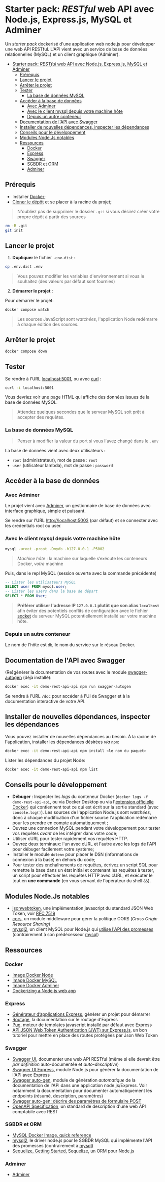 # Starter pack: *RESTful* web API avec Node.js, Express.js, MySQL et Adminer

Un *starter pack* dockerisé d'une application web node.js pour développer une web API RESTful. L'API vient avec un service de base de données relationnelles (MySQL) et un client graphique (Adminer).

- [Starter pack: *RESTful* web API avec Node.js, Express.js, MySQL et Adminer](#starter-pack-restful-web-api-avec-nodejs-expressjs-mysql-et-adminer)
  - [Prérequis](#prérequis)
  - [Lancer le projet](#lancer-le-projet)
  - [Arrêter le projet](#arrêter-le-projet)
  - [Tester](#tester)
    - [La base de données MySQL](#la-base-de-données-mysql)
  - [Accéder à la base de données](#accéder-à-la-base-de-données)
    - [Avec Adminer](#avec-adminer)
    - [Avec le client mysql depuis votre machine hôte](#avec-le-client-mysql-depuis-votre-machine-hôte)
    - [Depuis un autre conteneur](#depuis-un-autre-conteneur)
  - [Documentation de l'API avec Swagger](#documentation-de-lapi-avec-swagger)
  - [Installer de nouvelles dépendances, inspecter les dépendances](#installer-de-nouvelles-dépendances-inspecter-les-dépendances)
  - [Conseils pour le développement](#conseils-pour-le-développement)
  - [Modules Node.Js notables](#modules-nodejs-notables)
  - [Ressources](#ressources)
    - [Docker](#docker)
    - [Express](#express)
    - [Swagger](#swagger)
    - [SGBDR et ORM](#sgbdr-et-orm)
    - [Adminer](#adminer)


## Prérequis

- Installer [Docker](https://www.docker.com/get-started/);
- [Cloner le dépôt](https://github.com/paul-schuhm/starterpack-api-nodejs) et se placer à la racine du projet;

>N'oubliez pas de supprimer le dossier `.git` si vous désirez créer votre propre dépôt à partir des sources

~~~bash
rm -R .git
git init
~~~

## Lancer le projet

1. **Dupliquer** le fichier `.env.dist` :

~~~bash
cp .env.dist .env
~~~

> Vous pouvez modifier les variables d'environnement si vous le souhaitez (des valeurs par défaut sont fournies)

2. **Démarrer le projet** :

Pour démarrer le projet:

~~~bash
docker compose watch
~~~

> Les sources JavaScript sont *watchées*, l'application Node redémarre à chaque édition des sources.

## Arrêter le projet

~~~bash
docker compose down
~~~

## Tester

Se rendre à l'URL [localhost:5001](http://localhost:5001), ou avec [curl](https://curl.se/) :

~~~bash
curl -i localhost:5001
~~~

Vous devriez voir une page HTML qui affiche des données issues de la base de données MySQL.

> Attendez quelques secondes que le serveur MySQL soit prêt à accepter des requêtes.

### La base de données MySQL

>Penser à modifier la valeur du port si vous l'avez changé dans le `.env`

La base de données vient avec deux utilisateurs :

- `root` (administrateur), mot de passe : `root`
- `user` (utilisateur lambda), mot de passe : `password`


## Accéder à la base de données

### Avec Adminer

Le projet vient avec [Adminer](https://www.adminer.org/), un gestionnaire de base de données avec interface graphique, simple et puissant.

Se rendre sur l'URL [http://localhost:5003](http://localhost:5003) (par défaut) et se connecter avec les credentials root ou user.

### Avec le client mysql depuis votre machine hôte

~~~bash
mysql -uroot -proot -Dmydb -h127.0.0.1 -P5002
~~~

>*Machine hôte* : la machine sur laquelle s’exécute les conteneurs Docker, *votre* machine

Puis, dans le repl MySQL (session ouverte avec la commande précédente)

~~~SQL
-- Lister les utilisateurs MySQL
SELECT user FROM mysql.user;
-- Lister les users dans la base de départ
SELECT * FROM User;
~~~

> **Préférer utiliser l'adresse IP `127.0.0.1` plutôt que son alias `localhost`** afin éviter des potentiels conflits de configuration avec le fichier [socket](https://www.jetbrains.com/help/datagrip/how-to-connect-to-mysql-with-unix-sockets.html) du serveur MySQL potentiellement installé sur votre machine hôte.

### Depuis un autre conteneur

Le nom de l'hôte est `db`, le nom du service sur le réseau Docker.


<!-- 
Depuis un script PHP sur la machine hote : 

- new PDO('mysql:host=localhost:5002;dbname=mydb', $user, $pass); OK
- new PDO('mysql:host=127.0.0.1:5002;dbname=mydb', $user, $pass); OK
- new PDO('mysql:host=127.0.0.1;dbname=mydb;port=5002', $user, $pass); OK
- new PDO('mysql:host=localhost;dbname=mydb;port=5002', $user, $pass); ERREUR ! Ici le port est ignoré et la connexion se fait par le socket de l'installation de mysql sur ma machine hote. Donc, le script PHP ne requête pas le serveur MySQL sur le conteneur mais celui sur ma machine hote. Cela se voit si on arrete le service MySQL sur la machine hote (systemctl stop/restart mysql)
~~~php
//Exemple en PHP
<?php
$user='root';
$pass='root';
$dbh = new PDO('mysql:host=127.0.0.1;port=5002;dbname=mydb', $user, $pass);
$ps = $dbh->query('SELECT * FROM User;');
$users = $ps->fetchAll();
var_dump($users);
~~~

Différence entre utiliser 127.0.0.1 et localhost :

Lorsque vous utilisez l'hôte "localhost", PDO essaie de se connecter à MySQL en utilisant un socket local plutôt que par TCP/IP. Le chemin du socket varie en fonction de la configuration de MySQL et de votre système.

Lorsque vous utilisez "127.0.0.1" comme hôte, PDO se connecte à MySQL en utilisant TCP/IP sur le port par défaut (généralement 3306) au lieu d'utiliser un socket local, sauf si le port est spécifié dans le DSN. Cela peut contourner les problèmes liés à la résolution du nom de socket local.

En conclusion : préférer utiliser 127.0.0.1 plutot que localhost pout s'épargner des conflits de configuration et être sûr de requêter le serveur MySQL conteneurisé.
 -->

## Documentation de l'API avec Swagger

(Re)générer la documentation de vos routes avec le module [swagger-autogen](https://www.npmjs.com/package/swagger-autogen) (déjà installé):

~~~bash
docker exec -it demo-rest-api-api npm run swagger-autogen
~~~

Se rendre à l'URL `/doc` pour accéder à l'UI de Swagger et à la documentation interactive de votre API.

## Installer de nouvelles dépendances, inspecter les dépendances

Vous pouvez installer de nouvelles dépendances au besoin. À la racine de l'application, installer les dépendances désirées *via* `npm`:

~~~bash
docker exec -it demo-rest-api-api npm install <le nom du paquet>
~~~

Lister les dépendances du projet Node:

~~~bash
docker exec -it demo-rest-api-api npm list
~~~

## Conseils pour le développement

- **Débuger** : Inspecter les *logs* du conteneur Docker (`docker logs -f demo-rest-api-api`, ou via Docker Desktop ou via l'[extension officielle Docker](https://marketplace.visualstudio.com/items?itemName=ms-azuretools.vscode-docker)) qui contiennent tout ce qui est écrit sur la sortie standard (avec `console.log()`). Les sources de l'application Node.js sont *watchées*, donc à chaque modification d'un fichier source l'application redémarre pour les prendre en compte automatiquement ;
- Ouvrez une connexion MySQL pendant votre développement pour tester vos requêtes *avant* de les intégrer dans votre code;
- Utiliser cURL pour tester rapidement vos requêtes HTTP. 
- Ouvrez deux terminaux: l'un avec cURL et l'autre avec les logs de l'API pour débuger facilement votre système;
- Installer le module `dotenv` pour placer le DSN (informations de connexion à la base) en dehors du code;
- Pour tester des enchaînements de requêtes, écrivez un script SQL pour remettre la base dans un état initial et contenant les requêtes à tester, un script pour effectuer les requêtes HTTP avec cURL, et exécuter le tout en **une commande** (en vous servant de l'opérateur du shell `&&`).

## Modules Node.Js notables

- [jsonwebtoken](https://www.npmjs.com/package/jsonwebtoken), une implémentation javascript du standard JSON Web Token, voir [RFC 7519](https://www.rfc-editor.org/rfc/rfc7519)
- [cors](https://www.npmjs.com/package/cors), un module middleware pour gérer la politique CORS (*Cross Origin Resource Sharing*)
- [mysql2](https://www.npmjs.com/package/mysql2), un client MySQL pour Node.js qui [utilise l'API des promesses](https://www.npmjs.com/package/mysql2#using-promise-wrapper) (contrairement à son prédécesseur [mysql](https://www.npmjs.com/package/mysql))


## Ressources

### Docker

- [Image Docker Node](https://hub.docker.com/_/node)
- [Image Docker MySQL](https://hub.docker.com/_/mysql)
- [Image Docker Adminer](https://hub.docker.com/_/adminer/)
- [Dockerizing a Node.js web app](https://nodejs.org/en/docs/guides/nodejs-docker-webapp)

### Express

- [Générateur d’applications Express](https://expressjs.com/fr/starter/generator.html), générer un projet pour démarrer
- [Routage](https://expressjs.com/fr/guide/routing.html), la documentation sur le routage d'Express
- [Pug](https://pugjs.org/api/getting-started.html), moteur de templates javascript installé par défaut avec Express
- [API JSON Web Token Authentication (JWT) sur Express.js](https://etienner.github.io/api-json-web-token-authentication-jwt-sur-express-js/), un bon tutoriel pour mettre en place des routes protégées par Json Web Token

### Swagger

- [Swagger UI](https://github.com/swagger-api/swagger-ui), documenter une web API RESTful (même si elle devrait être *par définition* auto-documentée et *auto-descriptive*)
- [Swagger UI Express](https://www.npmjs.com/package/swagger-ui-express), module Node.js pour générer la documentation de l'API avec Express
- [Swagger auto-gen](https://www.npmjs.com/package/swagger-autogen), module de génération *automatique* de la documentation de l'API dans une application node.js/Express. Voir notamment la documentation pour documenter automatiquement les endpoints (résumé, description, paramètres)
- [Swagger auto-gen: décrire des paramètres de formulaire POST](https://www.npmjs.com/package/swagger-autogen#parameters)
- [OpenAPI Specification](https://github.com/OAI/OpenAPI-Specification), un standard de description d'une web API comptabile avec REST

### SGBDR et ORM

- [MySQL Docker Image, quick reference](https://hub.docker.com/_/mysql/)
- [mysql2](https://www.npmjs.com/package/mysql2), le driver node.js pour le SGBDR MySQL qui implémente l'API des promesses (contrairement à [mysql](https://www.npmjs.com/package/mysql))
- [Sequelize, Getting Started](https://sequelize.org/docs/v6/getting-started/), Sequelize, un ORM pour Node.js

### Adminer

- [Adminer](https://www.adminer.org/)
